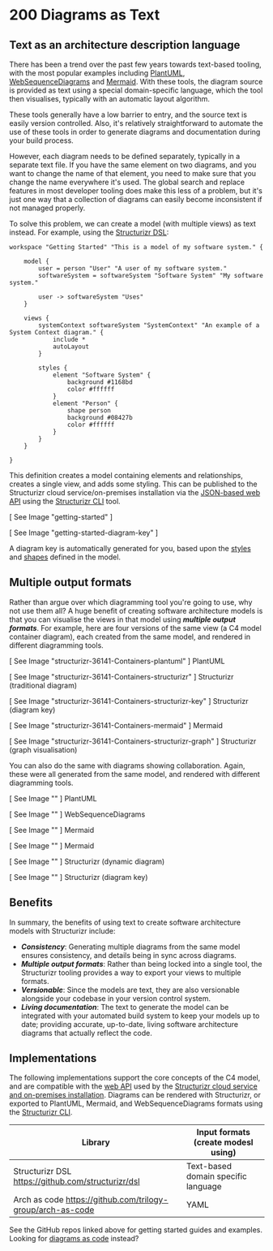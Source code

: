 # 200 Diagrams as Text

## Text as an architecture description language

There has been a trend over the past few years towards text-based tooling, with the most popular examples including [PlantUML](http://plantuml.com/), [WebSequenceDiagrams](https://www.websequencediagrams.com/) and [Mermaid](https://mermaid-js.github.io/mermaid/). With these tools, the diagram source is provided as text using a special domain-specific language, which the tool then visualises, typically with an automatic layout algorithm.

These tools generally have a low barrier to entry, and the source text is easily version controlled. Also, it's relatively straightforward to automate the use of these tools in order to generate diagrams and documentation during your build process.

However, each diagram needs to be defined separately, typically in a separate text file. If you have the same element on two diagrams, and you want to change the name of that element, you need to make sure that you change the name everywhere it's used. The global search and replace features in most developer tooling does make this less of a problem, but it's just one way that a collection of diagrams can easily become inconsistent if not managed properly.

To solve this problem, we can create a model (with multiple views) as text instead. For example, using the [Structurizr DSL](https://github.com/structurizr/dsl):

```
workspace "Getting Started" "This is a model of my software system." {

    model {
        user = person "User" "A user of my software system."
        softwareSystem = softwareSystem "Software System" "My software system."

        user -> softwareSystem "Uses"
    }

    views {
        systemContext softwareSystem "SystemContext" "An example of a System Context diagram." {
            include *
            autoLayout
        }

        styles {
            element "Software System" {
                background #1168bd
                color #ffffff
            }
            element "Person" {
                shape person
                background #08427b
                color #ffffff
            }
        }
    }

}
```

This definition creates a model containing elements and relationships, creates a single view, and adds some styling. This can be published to the Structurizr cloud service/on-premises installation via the [JSON-based web API](https://structurizr.com/help/web-api) using the [Structurizr CLI](https://github.com/structurizr/cli) tool.

[ See Image "getting-started" ]

[ See Image "getting-started-diagram-key" ]

A diagram key is automatically generated for you, based upon the [styles](https://structurizr.com/help/notation) and [shapes](https://structurizr.com/help/shapes) defined in the model.

## Multiple output formats
Rather than argue over which diagramming tool you're going to use, why not use them all? A huge benefit of creating software architecture models is that you can visualise the views in that model using ***multiple output formats***. For example, here are four versions of the same view (a C4 model container diagram), each created from the same model, and rendered in different diagramming tools.

[ See Image "structurizr-36141-Containers-plantuml" ] PlantUML

[ See Image "structurizr-36141-Containers-structurizr" ] Structurizr (traditional diagram)

[ See Image "structurizr-36141-Containers-structurizr-key" ] Structurizr (diagram key)

[ See Image "structurizr-36141-Containers-mermaid" ] Mermaid

[ See Image "structurizr-36141-Containers-structurizr-graph" ] Structurizr (graph visualisation)

You can also do the same with diagrams showing collaboration. Again, these were all generated from the same model, and rendered with different diagramming tools.

[ See Image "" ]
PlantUML

[ See Image "" ]
WebSequenceDiagrams

[ See Image "" ]
Mermaid

[ See Image "" ]
Mermaid

[ See Image "" ]
Structurizr (dynamic diagram)

[ See Image "" ]
Structurizr (diagram key)

## Benefits
In summary, the benefits of using text to create software architecture models with Structurizr include:

- ***Consistency***: Generating multiple diagrams from the same model ensures consistency, and details being in sync across diagrams.
- ***Multiple output formats***: Rather than being locked into a single tool, the Structurizr tooling provides a way to export your views to multiple formats.
- ***Versionable***: Since the models are text, they are also versionable alongside your codebase in your version control system.
- ***Living documentation***: The text to generate the model can be integrated with your automated build system to keep your models up to date; providing accurate, up-to-date, living software architecture diagrams that actually reflect the code.

## Implementations
The following implementations support the core concepts of the C4 model, and are compatible with the [web API](https://structurizr.com/help/web-api) used by the [Structurizr cloud service and on-premises installation](https://structurizr.com/). Diagrams can be rendered with Structurizr, or exported to PlantUML, Mermaid, and WebSequenceDiagrams formats using the [Structurizr CLI](https://github.com/structurizr/cli).

| Library | Input formats (create modesl using) |
| --- | --- |
| Structurizr DSL https://github.com/structurizr/dsl | Text-based domain specific language |
| Arch as code https://github.com/trilogy-group/arch-as-code | YAML |

See the GitHub repos linked above for getting started guides and examples. Looking for [diagrams as code](../100/README.md) instead?

